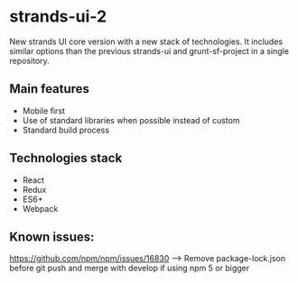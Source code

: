 # strands-ui-2

New strands UI core version with a new stack of technologies. It includes similar options than the previous strands-ui and grunt-sf-project in a single repository.

## Main features

- Mobile first
- Use of standard libraries when possible instead of custom
- Standard build process


## Technologies stack

- React
- Redux
- ES6+
- Webpack


## Known issues:

https://github.com/npm/npm/issues/16830  --> Remove package-lock.json before git push and merge with develop if using npm 5 or bigger